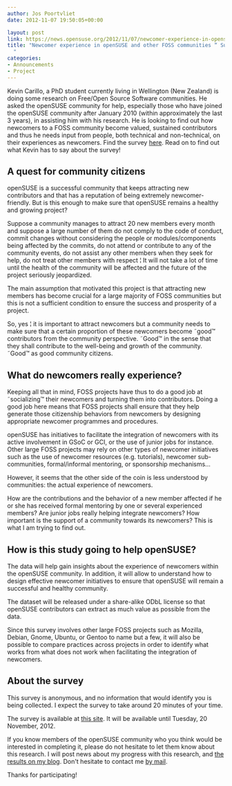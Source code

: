 ```yaml
---
author: Jos Poortvliet
date: 2012-11-07 19:50:05+00:00

layout: post
link: https://news.opensuse.org/2012/11/07/newcomer-experience-in-opensuse-and-other-foss-communities-survey/
title: "Newcomer experience in openSUSE and other FOSS communities “ Survey\
  "
categories:
- Announcements
- Project
---
```

Kevin Carillo, a PhD student currently living in Wellington (New Zealand) is doing some research on Free/Open Source Software communities. He asked the openSUSE community for help, especially those who have joined the openSUSE community after January 2010 (within approximately the last 3 years), in assisting him with his research. He is looking to find out how newcomers to a FOSS community become valued, sustained contributors and thus he needs input from people, both technical and non-technical, on their experiences as newcomers. Find the survey [here](https://limesurvey.sim.vuw.ac.nz/index.php?sid=65151&lang=en). Read on to find out what Kevin has to say about the survey!<!-- more -->


## A quest for community citizens


openSUSE is a successful community that keeps attracting new contributors and that has a reputation of being extremely newcomer-friendly. But is this enough to make sure that openSUSE remains a healthy and growing project?

Suppose a community manages to attract 20 new members every month and suppose a large number of them do not comply to the code of conduct, commit changes without considering the people or modules/components being affected by the commits, do not attend or contribute to any of the community events, do not assist any other members when they seek for help, do not treat other members with respect ¦ It will not take a lot of time until the health of the community will be affected and the future of the project seriously jeopardized.

The main assumption that motivated this project is that attracting new members has become crucial for a large majority of FOSS communities but this is not a sufficient condition to ensure the success and prosperity of a project.

So, yes ¦ it is important to attract newcomers but a community needs to make sure that a certain proportion of these newcomers become ˜good™ contributors from the community perspective. ˜Good™ in the sense that they shall contribute to the well-being and growth of the community. ˜Good™ as good community citizens.


## What do newcomers really experience?


Keeping all that in mind, FOSS projects have thus to do a good job at ˜socializing™ their newcomers and turning them into contributors. Doing a good job here means that FOSS projects shall ensure that they help generate those citizenship behaviors from newcomers by designing appropriate newcomer programmes and procedures.

openSUSE has initiatives to facilitate the integration of newcomers with its active involvement in GSoC or GCI, or the use of junior jobs for instance. Other large FOSS projects may rely on other types of newcomer initiatives such as the use of newcomer resources (e.g. tutorials), newcomer sub-communities, formal/informal mentoring, or sponsorship mechanisms...

However, it seems that the other side of the coin is less understood by communities: the actual experience of newcomers.

How are the contributions and the behavior of a new member affected if he or she has received formal mentoring by one or several experienced members? Are junior jobs really helping integrate newcomers? How important is the support of a community towards its newcomers? This is what I am trying to find out.


## How is this study going to help openSUSE?


The data will help gain insights about the experience of newcomers within the openSUSE community. In addition, it will allow to understand how to design effective newcomer initiatives to ensure that openSUSE will remain a successful and healthy community.

The dataset will be released under a share-alike ODbL license so that openSUSE contributors can extract as much value as possible from the data.

Since this survey involves other large FOSS projects such as Mozilla, Debian, Gnome, Ubuntu, or Gentoo to name but a few, it will also be possible to compare practices across projects in order to identify what works from what does not work when facilitating the integration of newcomers.


## About the survey


This survey is anonymous, and no information that would identify you is being collected. I expect the survey to take around 20 minutes of your time.

The survey is available at [this site](https://limesurvey.sim.vuw.ac.nz/index.php?sid=65151&lang=en).
It will be available until Tuesday, 20 November, 2012.

If you know members of the openSUSE community who you think would be interested in completing it, please do not hesitate to let them know about this research.
I will post news about my progress with this research, and [the results on my blog](http://kevincarillo.org). Don't hesitate to contact me [by mail](mailto:kevin.carillo-at-vuw.ac.nz).

Thanks for participating!		
